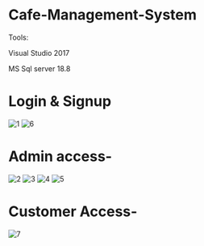 # Cafe-Management-System

Tools: 

Visual Studio 2017

MS Sql server 18.8

# Login & Signup
![1](https://user-images.githubusercontent.com/58476836/116158193-0b8c6e00-a710-11eb-9c16-6d6db90bd3d4.jpg)
![6](https://user-images.githubusercontent.com/58476836/116158386-6625ca00-a710-11eb-8ae1-ac5330632f41.jpg)

# Admin access-
![2](https://user-images.githubusercontent.com/58476836/116158262-2c54c380-a710-11eb-9c78-1c594c883633.jpg)
![3](https://user-images.githubusercontent.com/58476836/116158265-2d85f080-a710-11eb-9351-f4c314bce257.jpg)
![4](https://user-images.githubusercontent.com/58476836/116158266-2e1e8700-a710-11eb-8739-dd92c86f9891.jpg)
![5](https://user-images.githubusercontent.com/58476836/116158267-2e1e8700-a710-11eb-8647-aaaf201258d1.jpg)

# Customer Access-
![7](https://user-images.githubusercontent.com/58476836/116158388-67ef8d80-a710-11eb-85fc-a153a350de0c.jpg)

